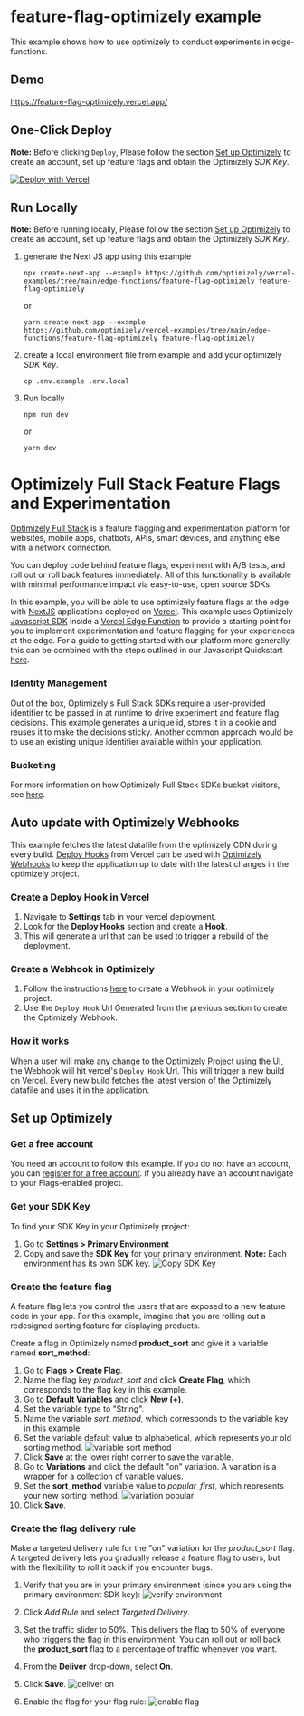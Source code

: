# feature-flag-optimizely example

This example shows how to use optimizely to conduct experiments in edge-functions.

## Demo

https://feature-flag-optimizely.vercel.app/

## One-Click Deploy

**Note:** Before clicking `Deploy`, Please follow the section [Set up Optimizely](#set-up-optimizely) to create an account, set up feature flags and obtain the Optimizely _SDK Key_.

[![Deploy with Vercel](https://vercel.com/button)](https://vercel.com/new/clone?repository-url=https://github.com/optimizely/vercel-examples/tree/main/edge-functions/feature-flag-optimizely&env=OPTIMIZELY_SDK_KEY&project-name=feature-flag-optimizely&repository-name=feature-flag-optimizely)

## Run Locally

**Note:** Before running locally, Please follow the section [Set up Optimizely](#set-up-optimizely) to create an account, set up feature flags and obtain the Optimizely _SDK Key_.

1. generate the Next JS app using this example

   ```
   npx create-next-app --example https://github.com/optimizely/vercel-examples/tree/main/edge-functions/feature-flag-optimizely feature-flag-optimizely
   ```

   or

   ```
   yarn create-next-app --example https://github.com/optimizely/vercel-examples/tree/main/edge-functions/feature-flag-optimizely feature-flag-optimizely
   ```

2. create a local environment file from example and add your optimizely _SDK Key_.

   ```
   cp .env.example .env.local
   ```

3. Run locally
   ```
   npm run dev
   ```
   or
   ```
   yarn dev
   ```

# Optimizely Full Stack Feature Flags and Experimentation

[Optimizely Full Stack](https://docs.developers.optimizely.com/full-stack/docs) is a feature flagging and experimentation platform for websites, mobile apps, chatbots, APIs, smart devices, and anything else with a network connection.

You can deploy code behind feature flags, experiment with A/B tests, and roll out or roll back features immediately. All of this functionality is available with minimal performance impact via easy-to-use, open source SDKs.

In this example, you will be able to use optimizely feature flags at the edge with [NextJS](https://nextjs.org/) applications deployed on [Vercel](https://vercel.com/). This example uses Optimizely [Javascript SDK](https://docs.developers.optimizely.com/full-stack/v4.0/docs/javascript-node) inside a [Vercel Edge Function](https://vercel.com/docs/concepts/functions/edge-functions) to provide a starting point for you to implement experimentation and feature flagging for your experiences at the edge. For a guide to getting started with our platform more generally, this can be combined with the steps outlined in our Javascript Quickstart [here](https://docs.developers.optimizely.com/full-stack/v4.0/docs/javascript-node).

### Identity Management

Out of the box, Optimizely's Full Stack SDKs require a user-provided identifier to be passed in at runtime to drive experiment and feature flag decisions. This example generates a unique id, stores it in a cookie and reuses it to make the decisions sticky. Another common approach would be to use an existing unique identifier available within your application.

### Bucketing

For more information on how Optimizely Full Stack SDKs bucket visitors, see [here](https://docs.developers.optimizely.com/full-stack/v4.0/docs/how-bucketing-works).

## Auto update with Optimizely Webhooks

This example fetches the latest datafile from the optimizely CDN during every build. [Deploy Hooks](https://vercel.com/docs/concepts/git/deploy-hooks) from Vercel can be used with [Optimizely Webhooks](https://docs.developers.optimizely.com/full-stack/docs/configure-webhooks#section-2-create-a-webhook-in-optimizely) to keep the application up to date with the latest changes in the optimizely project.

### Create a Deploy Hook in Vercel

1. Navigate to **Settings** tab in your vercel deployment.
2. Look for the **Deploy Hooks** section and create a **Hook**.
3. This will generate a url that can be used to trigger a rebuild of the deployment.

### Create a Webhook in Optimizely

1. Follow the instructions [here](https://docs.developers.optimizely.com/full-stack/docs/configure-webhooks#section-2-create-a-webhook-in-optimizely) to create a Webhook in your optimizely project.
2. Use the `Deploy Hook` Url Generated from the previous section to create the Optimizely Webhook.

### How it works

When a user will make any change to the Optimizely Project using the UI, the Webhook will hit vercel's `Deploy Hook` Url. This will trigger a new build on Vercel. Every new build fetches the latest version of the Optimizely datafile and uses it in the application.

## Set up Optimizely

### Get a free account

You need an account to follow this example. If you do not have an account, you can [register for a free account](https://www.optimizely.com/campaigns/feature-detail-pages/free-feature-flagging/). If you already have an account navigate to your Flags-enabled project.

### Get your SDK Key

To find your SDK Key in your Optimizely project:

1. Go to **Settings > Primary Environment**
2. Copy and save the **SDK Key** for your primary environment. **Note:** Each environment has its own SDK key.
   ![Copy SDK Key](https://files.readme.io/e392205-sdk_key.png)

### Create the feature flag

A feature flag lets you control the users that are exposed to a new feature code in your app. For this example, imagine that you are rolling out a redesigned sorting feature for displaying products.

Create a flag in Optimizely named **product_sort** and give it a variable named **sort_method**:

1. Go to **Flags > Create Flag**.
2. Name the flag key _product_sort_ and click **Create Flag**, which corresponds to the flag key in this example.
3. Go to **Default Variables** and click **New (+)**.
4. Set the variable type to "String".
5. Name the variable _sort_method_, which corresponds to the variable key in this example.
6. Set the variable default value to alphabetical, which represents your old sorting method.
   ![variable sort method](https://files.readme.io/5367828-variable_sort_method.png)
7. Click **Save** at the lower right corner to save the variable.
8. Go to **Variations** and click the default "on" variation. A variation is a wrapper for a collection of variable values.
9. Set the **sort_method** variable value to _popular_first_, which represents your new sorting method.
   ![variation popular](https://files.readme.io/7c41848-variation_popular.png)
10. Click **Save**.

### Create the flag delivery rule

Make a targeted delivery rule for the "on" variation for the _product_sort_ flag. A targeted delivery lets you gradually release a feature flag to users, but with the flexibility to roll it back if you encounter bugs.

1. Verify that you are in your primary environment (since you are using the primary environment SDK key):
   ![verify environment](https://files.readme.io/69332d4-verify_env.png)
2. Click _Add Rule_ and select _Targeted Delivery_.
3. Set the traffic slider to 50%. This delivers the flag to 50% of everyone who triggers the flag in this environment. You can roll out or roll back the **product_sort** flag to a percentage of traffic whenever you want.
4. From the **Deliver** drop-down, select **On**.
5. Click **Save**.
   ![deliver on](https://files.readme.io/8ead3e6-Screenshot_docs.png)

6. Enable the flag for your flag rule:
   ![enable flag](https://files.readme.io/cea7b99-enable_flag.png)
